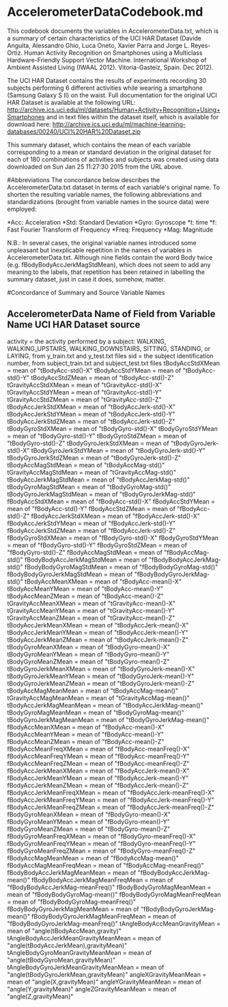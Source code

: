 # AccelerometerDataCodebook.md

This codebook documents the variables in AccelerometerData.txt, which is a summary of
certain characteristics of the UCI HAR Dataset (Davide Anguita, Alessandro Ghio, 
Luca Oneto, Xavier Parra and Jorge L. Reyes-Ortiz. Human Activity Recognition on 
Smartphones using a Multiclass Hardware-Friendly Support Vector Machine. International 
Workshop of Ambient Assisted Living (IWAAL 2012). Vitoria-Gasteiz, Spain. Dec 2012).

The UCI HAR Dataset contains the results of experiments recording 30 subjects performing 
6 different activities while wearing a smartphone (Samsung Galaxy S II) on the waist.
Full documentation for the original UCI HAR Dataset is available at the following URL:
http://archive.ics.uci.edu/ml/datasets/Human+Activity+Recognition+Using+Smartphones
and in text files within the dataset itself, which is available for download here:
http://archive.ics.uci.edu/ml/machine-learning-databases/00240/UCI%20HAR%20Dataset.zip

This summary dataset, which contains the mean of each variable corresponding to a mean
or standard deviation in the original dataset for each of 180 combinations of 
activities and subjects was created using data downloaded on Sun Jan 25 11:27:30 2015 
from the URL above.  

#Abbreviations
The concordance below describes the AccelerometerData.txt dataset in terms of each 
variable's original name.  To shorten the resulting variable names, the following 
abbreviations and standardizations (brought from variable names in the source data)
were employed:

*Acc: Acceleration
*Std: Standard Deviation
*Gyro: Gyroscope
*t: time
*f: Fast Fourier Transform of Frequency
*Freq: Frequency
*Mag: Magnitude

N.B.: In several cases, the original variable names introduced some unpleasant but inexplicable
repetition in the names of variables in AccelerometerData.txt.  Although nine 
fields contain the word Body twice (e.g. fBodyBodyAccJerkMagStdMean), which does not seem 
to add any meaning to the labels, that repetition has been retained in labelling
the summary dataset, just in case it does, somehow, matter.

#Concordance of Summary and Source Variable Names

AccelerometerData                               Name of Field from
Variable Name                                   UCI HAR Dataset source
----------------------------------------------------------------------------------------
activity                              = the activity performed by a subject:
                                          WALKING, WALKING_UPSTAIRS, WALKING_DOWNSTAIRS,
										  SITTING, STANDING, or LAYING, 
										  from y_train.txt and y_test.txt files
sid                                   = the subject identification number, from
                                          subject_train.txt and subject_test.txt files
tBodyAccStdXMean                      = mean of "tBodyAcc-std()-X"
tBodyAccStdYMean                      = mean of "tBodyAcc-std()-Y"
tBodyAccStdZMean                      = mean of "tBodyAcc-std()-Z"
tGravityAccStdXMean                   = mean of "tGravityAcc-std()-X"
tGravityAccStdYMean                   = mean of "tGravityAcc-std()-Y"
tGravityAccStdZMean                   = mean of "tGravityAcc-std()-Z"
tBodyAccJerkStdXMean                  = mean of "tBodyAccJerk-std()-X"
tBodyAccJerkStdYMean                  = mean of "tBodyAccJerk-std()-Y"
tBodyAccJerkStdZMean                  = mean of "tBodyAccJerk-std()-Z"
tBodyGyroStdXMean                     = mean of "tBodyGyro-std()-X"
tBodyGyroStdYMean                     = mean of "tBodyGyro-std()-Y"
tBodyGyroStdZMean                     = mean of "tBodyGyro-std()-Z"
tBodyGyroJerkStdXMean                 = mean of "tBodyGyroJerk-std()-X"
tBodyGyroJerkStdYMean                 = mean of "tBodyGyroJerk-std()-Y"
tBodyGyroJerkStdZMean                 = mean of "tBodyGyroJerk-std()-Z"
tBodyAccMagStdMean                    = mean of "tBodyAccMag-std()"
tGravityAccMagStdMean                 = mean of "tGravityAccMag-std()"
tBodyAccJerkMagStdMean                = mean of "tBodyAccJerkMag-std()"
tBodyGyroMagStdMean                   = mean of "tBodyGyroMag-std()"
tBodyGyroJerkMagStdMean               = mean of "tBodyGyroJerkMag-std()"
fBodyAccStdXMean                      = mean of "fBodyAcc-std()-X"
fBodyAccStdYMean                      = mean of "fBodyAcc-std()-Y"
fBodyAccStdZMean                      = mean of "fBodyAcc-std()-Z"
fBodyAccJerkStdXMean                  = mean of "fBodyAccJerk-std()-X"
fBodyAccJerkStdYMean                  = mean of "fBodyAccJerk-std()-Y"
fBodyAccJerkStdZMean                  = mean of "fBodyAccJerk-std()-Z"
fBodyGyroStdXMean                     = mean of "fBodyGyro-std()-X"
fBodyGyroStdYMean                     = mean of "fBodyGyro-std()-Y"
fBodyGyroStdZMean                     = mean of "fBodyGyro-std()-Z"
fBodyAccMagStdMean                    = mean of "fBodyAccMag-std()"
fBodyBodyAccJerkMagStdMean            = mean of "fBodyBodyAccJerkMag-std()"
fBodyBodyGyroMagStdMean               = mean of "fBodyBodyGyroMag-std()"
fBodyBodyGyroJerkMagStdMean           = mean of "fBodyBodyGyroJerkMag-std()"
tBodyAccMeanXMean                     = mean of "tBodyAcc-mean()-X"
tBodyAccMeanYMean                     = mean of "tBodyAcc-mean()-Y"
tBodyAccMeanZMean                     = mean of "tBodyAcc-mean()-Z"
tGravityAccMeanXMean                  = mean of "tGravityAcc-mean()-X"
tGravityAccMeanYMean                  = mean of "tGravityAcc-mean()-Y"
tGravityAccMeanZMean                  = mean of "tGravityAcc-mean()-Z"
tBodyAccJerkMeanXMean                 = mean of "tBodyAccJerk-mean()-X"
tBodyAccJerkMeanYMean                 = mean of "tBodyAccJerk-mean()-Y"
tBodyAccJerkMeanZMean                 = mean of "tBodyAccJerk-mean()-Z"
tBodyGyroMeanXMean                    = mean of "tBodyGyro-mean()-X"
tBodyGyroMeanYMean                    = mean of "tBodyGyro-mean()-Y"
tBodyGyroMeanZMean                    = mean of "tBodyGyro-mean()-Z"
tBodyGyroJerkMeanXMean                = mean of "tBodyGyroJerk-mean()-X"
tBodyGyroJerkMeanYMean                = mean of "tBodyGyroJerk-mean()-Y"
tBodyGyroJerkMeanZMean                = mean of "tBodyGyroJerk-mean()-Z"
tBodyAccMagMeanMean                   = mean of "tBodyAccMag-mean()"
tGravityAccMagMeanMean                = mean of "tGravityAccMag-mean()"
tBodyAccJerkMagMeanMean               = mean of "tBodyAccJerkMag-mean()"
tBodyGyroMagMeanMean                  = mean of "tBodyGyroMag-mean()"
tBodyGyroJerkMagMeanMean              = mean of "tBodyGyroJerkMag-mean()"
fBodyAccMeanXMean                     = mean of "fBodyAcc-mean()-X"
fBodyAccMeanYMean                     = mean of "fBodyAcc-mean()-Y"
fBodyAccMeanZMean                     = mean of "fBodyAcc-mean()-Z"
fBodyAccMeanFreqXMean                 = mean of "fBodyAcc-meanFreq()-X"
fBodyAccMeanFreqYMean                 = mean of "fBodyAcc-meanFreq()-Y"
fBodyAccMeanFreqZMean                 = mean of "fBodyAcc-meanFreq()-Z"
fBodyAccJerkMeanXMean                 = mean of "fBodyAccJerk-mean()-X"
fBodyAccJerkMeanYMean                 = mean of "fBodyAccJerk-mean()-Y"
fBodyAccJerkMeanZMean                 = mean of "fBodyAccJerk-mean()-Z"
fBodyAccJerkMeanFreqXMean             = mean of "fBodyAccJerk-meanFreq()-X"
fBodyAccJerkMeanFreqYMean             = mean of "fBodyAccJerk-meanFreq()-Y"
fBodyAccJerkMeanFreqZMean             = mean of "fBodyAccJerk-meanFreq()-Z"
fBodyGyroMeanXMean                    = mean of "fBodyGyro-mean()-X"
fBodyGyroMeanYMean                    = mean of "fBodyGyro-mean()-Y"
fBodyGyroMeanZMean                    = mean of "fBodyGyro-mean()-Z"
fBodyGyroMeanFreqXMean                = mean of "fBodyGyro-meanFreq()-X"
fBodyGyroMeanFreqYMean                = mean of "fBodyGyro-meanFreq()-Y"
fBodyGyroMeanFreqZMean                = mean of "fBodyGyro-meanFreq()-Z"
fBodyAccMagMeanMean                   = mean of "fBodyAccMag-mean()"
fBodyAccMagMeanFreqMean               = mean of "fBodyAccMag-meanFreq()"
fBodyBodyAccJerkMagMeanMean           = mean of "fBodyBodyAccJerkMag-mean()"
fBodyBodyAccJerkMagMeanFreqMean       = mean of "fBodyBodyAccJerkMag-meanFreq()"
fBodyBodyGyroMagMeanMean              = mean of "fBodyBodyGyroMag-mean()"
fBodyBodyGyroMagMeanFreqMean          = mean of "fBodyBodyGyroMag-meanFreq()"
fBodyBodyGyroJerkMagMeanMean          = mean of "fBodyBodyGyroJerkMag-mean()"
fBodyBodyGyroJerkMagMeanFreqMean      = mean of "fBodyBodyGyroJerkMag-meanFreq()"
tAngleBodyAccMeanGravityMean          = mean of "angle(tBodyAccMean,gravity)"
tAngleBodyAccJerkMeanGravityMeanMean  = mean of "angle(tBodyAccJerkMean),gravityMean)"
tAngleBodyGyroMeanGravityMeanMean     = mean of "angle(tBodyGyroMean,gravityMean)"
tAngleBodyGyroJerkMeanGravityMeanMean = mean of "angle(tBodyGyroJerkMean,gravityMean)"
angleXGravityMeanMean                 = mean of "angle(X,gravityMean)"
angleYGravityMeanMean                 = mean of "angle(Y,gravityMean)"
angleZGravityMeanMean                 = mean of "angle(Z,gravityMean)"
